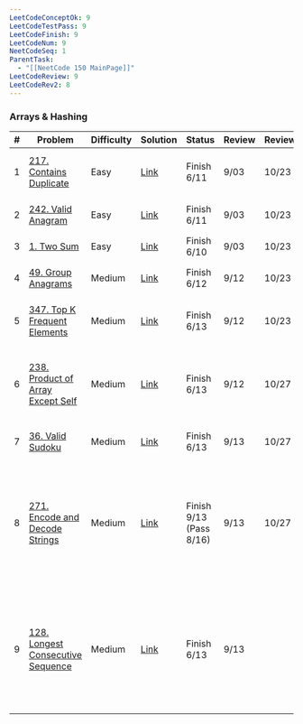 ```yaml
---
LeetCodeConceptOk: 9
LeetCodeTestPass: 9
LeetCodeFinish: 9
LeetCodeNum: 9
NeetCodeSeq: 1
ParentTask:
  - "[[NeetCode 150 MainPage]]"
LeetCodeReview: 9
LeetCodeRev2: 8
---
```


### Arrays & Hashing

| #   | Problem                                                                                          | Difficulty | Solution                                                           | Status                  | Review | Review2 | Note                                                                                                            |
| --- | ------------------------------------------------------------------------------------------------ | ---------- | ------------------------------------------------------------------ | ----------------------- | ------ | ------- | --------------------------------------------------------------------------------------------------------------- |
| 1   | [217. Contains Duplicate](https://leetcode.com/problems/contains-duplicate/)                     | Easy       | [Link](https://neetcode.io/solutions/contains-duplicate)           | Finish 6/11             | 9/03   | 10/23   | [[217. Contains Duplicate - Main]]                                                                              |
| 2   | [242. Valid Anagram](https://leetcode.com/problems/valid-anagram/)                               | Easy       | [Link](https://neetcode.io/solutions/valid-anagram)                | Finish 6/11             | 9/03   | 10/23   | [[242. Valid Anagram - Main]]                                                                                   |
| 3   | [1. Two Sum](https://leetcode.com/problems/two-sum/)                                             | Easy       | [Link](https://neetcode.io/solutions/two-sum)                      | Finish 6/10             | 9/03   | 10/23   | [[1. Two Sum - Main]]                                                                                           |
| 4   | [49. Group Anagrams](https://leetcode.com/problems/group-anagrams/)                              | Medium     | [Link](https://neetcode.io/solutions/group-anagrams)               | Finish 6/12             | 9/12   | 10/23   | [[49. Group Anagrams - Main]]                                                                                   |
| 5   | [347. Top K Frequent Elements](https://leetcode.com/problems/top-k-frequent-elements/)           | Medium     | [Link](https://neetcode.io/solutions/top-k-frequent-elements)      | Finish 6/13             | 9/12   | 10/23   | [[347. Top K Frequent Elements - Main]]                                                                         |
| 6   | [238. Product of Array Except Self](https://leetcode.com/problems/product-of-array-except-self/) | Medium     | [Link](https://neetcode.io/solutions/product-of-array-except-self) | Finish 6/13             | 9/12   | 10/27   | [[238. Product of Array Except Self - Main]] - **複習2nd - 會有點不順**                                                |
| 7   | [36. Valid Sudoku](https://leetcode.com/problems/valid-sudoku/)                                  | Medium     | [Link](https://neetcode.io/solutions/valid-sudoku)                 | Finish 6/13             | 9/13   | 10/27   | [[36. Valid Sudoku - Main]]                                                                                     |
| 8   | [271. Encode and Decode Strings](https://leetcode.com/problems/encode-and-decode-strings/)       | Medium     | [Link](https://neetcode.io/solutions/encode-and-decode-strings)    | Finish 9/13 (Pass 8/16) | 9/13   | 10/27   | [[271. Encode and Decode Strings - Main]] - **string 操作需要複習和熟悉(1st) / encode + string 的題目仍然要多練習 (2nd)**         |
| 9   | [128. Longest Consecutive Sequence](https://leetcode.com/problems/longest-consecutive-sequence/) | Medium     | [Link](https://neetcode.io/solutions/longest-consecutive-se)       | Finish 6/13             | 9/13   |         | [[128. Longest Consecutive Sequence - Main]] - **unordered_set 使用 vector 初始化 + 查詢連續數字(1st)  / 仍然沒辦法直接想到 (2nd)** |
